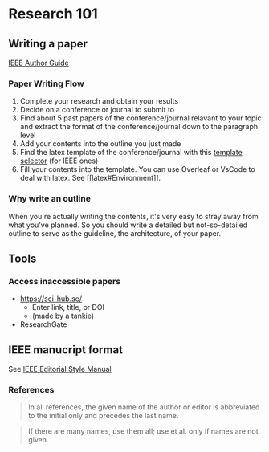 # Research 101

## Writing a paper

[IEEE Author Guide](https://s3-us-west-2.amazonaws.com/clarivate-scholarone-prod-us-west-2-s1m-public/wwwRoot/prod1/societyimages/tgrs/author_guide_interactive%20English.pdf)

### Paper Writing Flow

1. Complete your research and obtain your results
2. Decide on a conference or journal to submit to
3. Find about 5 past papers of the conference/journal relavant to your topic and extract the format of the conference/journal down to the paragraph level
4. Add your contents into the outline you just made
5. Find the latex template of the conference/journal with this [template selector](https://template-selector.ieee.org/secure/templateSelector/publicationType)  (for IEEE ones)
6. Fill your contents into the template. You can use Overleaf or VsCode to deal with latex. See [[latex#Environment]].

### Why write an outline

When you're actually writing the contents, it's very easy to stray away from what you've planned. So you should write a detailed but not-so-detailed outline to serve as the guideline, the architecture, of your paper.

## Tools

### Access inaccessible papers

- <https://sci-hub.se/>
	- Enter link, title, or DOI
	- (made by a tankie)
- ResearchGate

## IEEE manucript format

See [IEEE Editorial Style Manual](https://www.ieee.org/content/dam/ieee-org/ieee/web/org/conferences/style_references_manual.pdf)

### References

> In all references, the given name of the author or editor is abbreviated to the initial only and precedes the last name.

> If there are many names, use them all; use et al. only if names are not given.


